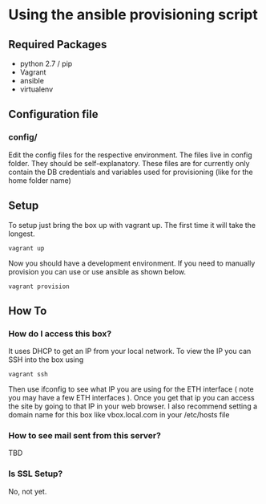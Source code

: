 Using the ansible provisioning script
=================================================

## Required Packages

* python 2.7 / pip
* Vagrant
* ansible
* virtualenv

## Configuration file

### config/
Edit the config files for the respective environment. The files live in config folder. They should be self-explanatory. These files are for currently only contain the DB credentials and variables used for provisioning (like for the home folder name)

## Setup

To setup just bring the box up with vagrant up. The first time it will take the longest.
```
vagrant up
```
Now you should have a development environment. If you need to manually provision you can use or use ansible as shown below.

```
vagrant provision
```


## How To

### How do I access this box?
It uses DHCP to get an IP from your local network. To view the IP you can SSH into the box using
```
vagrant ssh
```
Then use ifconfig to see what IP you are using for the ETH interface ( note you may have a few ETH interfaces ). Once you get that ip you can access the site by going to that IP in your web browser. I also recommend setting a domain name for this box like vbox.local.com in your /etc/hosts file

### How to see mail sent from this server?
TBD


### Is SSL Setup?
No, not yet.


